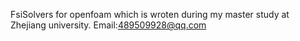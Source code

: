 FsiSolvers for openfoam which is wroten during my master study at Zhejiang university.
Email:489509928@qq.com

